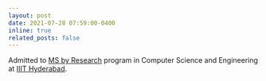 ```yaml
---
layout: post
date: 2021-07-28 07:59:00-0400
inline: true
related_posts: false
---
```


<!-- A simple inline announcement with Markdown emoji! :sparkles: :smile: -->
Admitted to [MS by Research](https://www.iiit.ac.in/academics/postgraduate/ms/cse/) program in Computer Science and Engineering at [IIIT Hyderabad](https://www.iiit.ac.in/).
